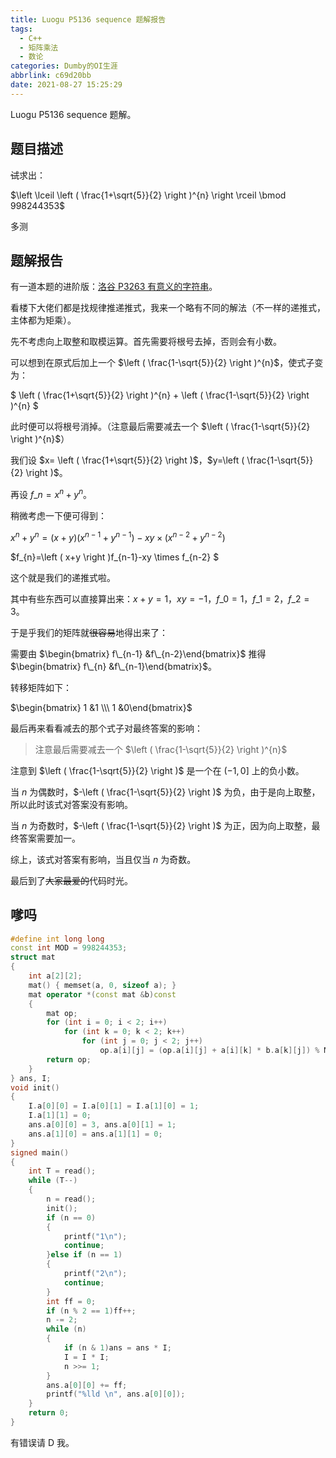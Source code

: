 ```yaml
---
title: Luogu P5136 sequence 题解报告
tags:
  - C++
  - 矩阵乘法
  - 数论
categories: Dumby的OI生涯
abbrlink: c69d20bb
date: 2021-08-27 15:25:29
---
```


Luogu P5136 sequence 题解。

<!--more-->

## 题目描述

~~试~~求出：

$\left \lceil \left ( \frac{1+\sqrt{5}}{2}  \right )^{n}  \right \rceil \bmod 998244353$

多测

## 题解报告

有一道本题的进阶版：[洛谷 P3263 有意义的字符串](https://www.luogu.com.cn/problem/P3263)。

看楼下大佬们都是找规律推递推式，我来一个略有不同的解法（不一样的递推式，主体都为矩乘）。

先不考虑向上取整和取模运算。首先需要将根号去掉，否则会有小数。

可以想到在原式后加上一个 $\left ( \frac{1-\sqrt{5}}{2}  \right )^{n}$，使式子变为：

$ \left ( \frac{1+\sqrt{5}}{2}  \right )^{n} + \left ( \frac{1-\sqrt{5}}{2}  \right )^{n} $

此时便可以将根号消掉。（注意最后需要减去一个 $\left ( \frac{1-\sqrt{5}}{2}  \right )^{n}$）

我们设 $x= \left ( \frac{1+\sqrt{5}}{2}  \right )$，$y=\left ( \frac{1-\sqrt{5}}{2}  \right )$。

再设 $f\_{n}=x^{n}+y^{n}$。

稍微考虑一下便可得到：

$x^{n}+y^{n}=\left ( x+y \right ) \left ( x^{n-1}+y^{n-1} \right ) -xy \times \left ( x^{n-2}+y^{n-2} \right )$

$f\_{n}=\left ( x+y \right )f\_{n-1}-xy \times f\_{n-2} $

这个就是我们的递推式啦。

其中有些东西可以直接算出来：$x+y=1$，$xy=-1$，$f\_{0}=1$，$f\_{1}=2$，$f\_{2}=3$。

于是乎我们的矩阵就~~很容易~~地得出来了：

需要由 $\begin{bmatrix} f\_{n-1} &f\_{n-2}\end{bmatrix}$ 推得 $\begin{bmatrix} f\_{n} &f\_{n-1}\end{bmatrix}$。

转移矩阵如下：

$\begin{bmatrix} 1 &1 \\\ 1 &0\end{bmatrix}$

最后再来看看减去的那个式子对最终答案的影响：

> 注意最后需要减去一个 $\left ( \frac{1-\sqrt{5}}{2}  \right )^{n}$

注意到 $\left ( \frac{1-\sqrt{5}}{2}  \right )$ 是一个在 $\left ( -1,0 \right ]$ 上的负小数。

当 $n$ 为偶数时，$-\left ( \frac{1-\sqrt{5}}{2}  \right )$ 为负，由于是向上取整，所以此时该式对答案没有影响。

当 $n$ 为奇数时，$-\left ( \frac{1-\sqrt{5}}{2}  \right )$ 为正，因为向上取整，最终答案需要加一。

综上，该式对答案有影响，当且仅当 $n$ 为奇数。

最后到了~~大家最爱的~~代码时光。

## 嗲吗
```cpp
#define int long long
const int MOD = 998244353;
struct mat 
{
	int a[2][2];
	mat() { memset(a, 0, sizeof a); }
	mat operator *(const mat &b)const 
	{
		mat op;
		for (int i = 0; i < 2; i++)
			for (int k = 0; k < 2; k++)
				for (int j = 0; j < 2; j++)
					op.a[i][j] = (op.a[i][j] + a[i][k] * b.a[k][j]) % MOD;
		return op;
	}
} ans, I;
void init() 
{
	I.a[0][0] = I.a[0][1] = I.a[1][0] = 1;
	I.a[1][1] = 0;
	ans.a[0][0] = 3, ans.a[0][1] = 1;
	ans.a[1][0] = ans.a[1][1] = 0;
}
signed main() 
{
	int T = read();
	while (T--) 
	{
		n = read();
		init();
		if (n == 0) 
		{
			printf("1\n");
			continue;
		}else if (n == 1) 
		{
			printf("2\n");
			continue;
		}
		int ff = 0;
		if (n % 2 == 1)ff++;
		n -= 2;
		while (n) 
		{
			if (n & 1)ans = ans * I;
			I = I * I;
			n >>= 1;
		}
		ans.a[0][0] += ff;
		printf("%lld \n", ans.a[0][0]);
	}
	return 0;
}
```
有错误请 D 我。